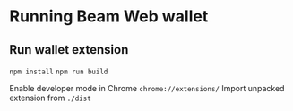 # Running Beam Web wallet

## Run wallet extension

`npm install`
`npm run build`

Enable developer mode in Chrome `chrome://extensions/`
Import unpacked extension from `./dist`
